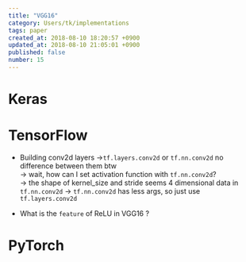 ```yaml
---
title: "VGG16"
category: Users/tk/implementations
tags: paper
created_at: 2018-08-10 18:20:57 +0900
updated_at: 2018-08-10 21:05:01 +0900
published: false
number: 15
---
```


# Keras

# TensorFlow
* Building conv2d layers
     ->`tf.layers.conv2d` or `tf.nn.conv2d`
        no difference between them btw  
    -> wait, how can I set activation function with `tf.nn.conv2d`?  
    -> the shape of kernel_size and stride seems 4 dimensional data in `tf.nn.conv2d`
    -> `tf.nn.conv2d` has less args, so just use `tf.layers.conv2d`
        

* What is the `feature` of ReLU in VGG16 ?

# PyTorch
